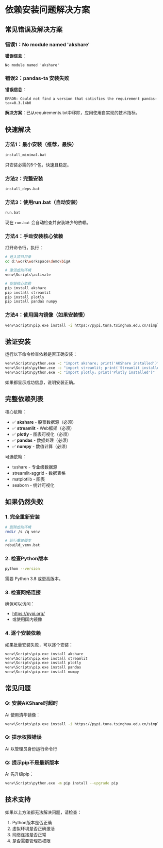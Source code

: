 # 依赖安装问题解决方案

## 常见错误及解决方案

### 错误1：No module named 'akshare'
**错误信息**：
```
No module named 'akshare'
```

### 错误2：pandas-ta 安装失败
**错误信息**：
```
ERROR: Could not find a version that satisfies the requirement pandas-ta>=0.3.14b0
```
**解决方案**：已从requirements.txt中移除，应用使用自实现的技术指标。

## 快速解决

### 方法1：最小安装（推荐，最快）
```bash
install_minimal.bat
```
只安装必需的5个包，快速且稳定。

### 方法2：完整安装
```bash
install_deps.bat
```

### 方法3：使用run.bat（自动安装）
```bash
run.bat
```
现在 `run.bat` 会自动检查并安装缺少的依赖。

### 方法4：手动安装核心依赖
打开命令行，执行：

```bash
# 进入项目目录
cd d:\work\workspace\demo\bigA

# 激活虚拟环境
venv\Scripts\activate

# 安装核心依赖
pip install akshare
pip install streamlit
pip install plotly
pip install pandas numpy
```

### 方法4：使用国内镜像（如果安装慢）
```bash
venv\Scripts\pip.exe install -i https://pypi.tuna.tsinghua.edu.cn/simple akshare streamlit plotly pandas numpy
```

## 验证安装

运行以下命令检查依赖是否正确安装：

```bash
venv\Scripts\python.exe -c "import akshare; print('AKShare installed')"
venv\Scripts\python.exe -c "import streamlit; print('Streamlit installed')"
venv\Scripts\python.exe -c "import plotly; print('Plotly installed')"
```

如果都显示成功信息，说明安装正确。

## 完整依赖列表

核心依赖：
- ✅ **akshare** - 股票数据源（必须）
- ✅ **streamlit** - Web框架（必须）
- ✅ **plotly** - 图表可视化（必须）
- ✅ **pandas** - 数据处理（必须）
- ✅ **numpy** - 数值计算（必须）

可选依赖：
- tushare - 专业级数据源
- streamlit-aggrid - 数据表格
- matplotlib - 图表
- seaborn - 统计可视化

## 如果仍然失败

### 1. 完全重新安装
```bash
# 删除虚拟环境
rmdir /s /q venv

# 运行重建脚本
rebuild_venv.bat
```

### 2. 检查Python版本
```bash
python --version
```
需要 Python 3.8 或更高版本。

### 3. 检查网络连接
确保可以访问：
- https://pypi.org/
- 或使用国内镜像

### 4. 逐个安装依赖
如果批量安装失败，可以逐个安装：

```bash
venv\Scripts\pip.exe install akshare
venv\Scripts\pip.exe install streamlit
venv\Scripts\pip.exe install plotly
venv\Scripts\pip.exe install pandas
venv\Scripts\pip.exe install numpy
```

## 常见问题

### Q: 安装AKShare时超时
A: 使用清华镜像：
```bash
venv\Scripts\pip.exe install -i https://pypi.tuna.tsinghua.edu.cn/simple akshare
```

### Q: 提示权限错误
A: 以管理员身份运行命令行

### Q: 提示pip不是最新版本
A: 先升级pip：
```bash
venv\Scripts\python.exe -m pip install --upgrade pip
```

## 技术支持

如果以上方法都无法解决问题，请检查：
1. Python版本是否正确
2. 虚拟环境是否正确激活
3. 网络连接是否正常
4. 是否需要管理员权限

